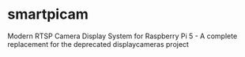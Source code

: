 # smartpicam
Modern RTSP Camera Display System for Raspberry Pi 5 - A complete replacement for the deprecated displaycameras project
